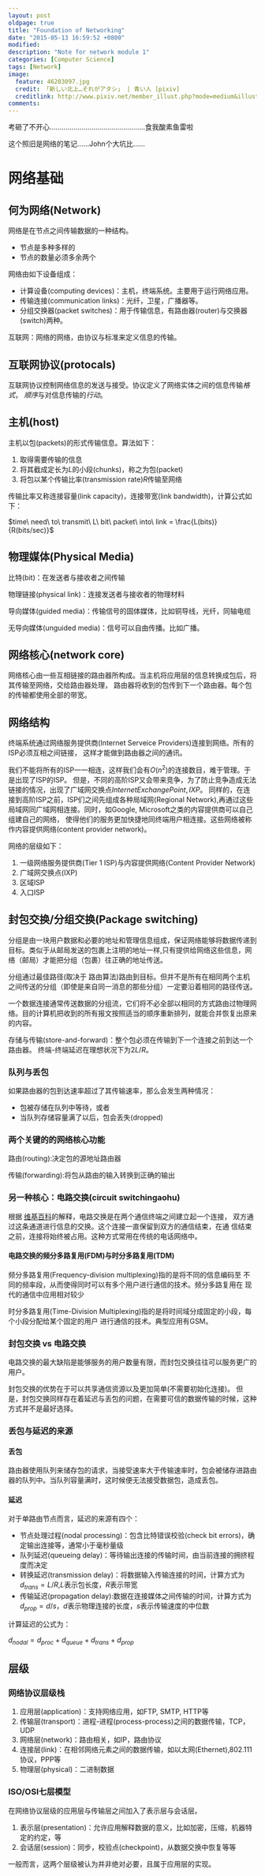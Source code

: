 ```yaml
---
layout: post
oldpage: true
title: "Foundation of Networking"
date: "2015-05-13 16:59:52 +0800"
modified: 
description: "Note for network module 1"
categories: [Computer Science]
tags: [Network]
image: 
  feature: 46203097.jpg
  credit: 「新しい北上…それがアタシ」 | 青い人 [pixiv]
  creditlink: http://www.pixiv.net/member_illust.php?mode=medium&illust_id=46203097
comments: 
---
```



考砸了不开心…………………………………………食我酸素鱼雷啦

这个照旧是网络的笔记……John个大坑比……




# 网络基础

## 何为网络(Network)

网络是在节点之间传输数据的一种结构。

- 节点是多种多样的
- 节点的数量必须多余两个

网络由如下设备组成：

- 计算设备(computing devices)：主机，终端系统。主要用于运行网络应用。
- 传输连接(communication links)：光纤，卫星，广播器等。
- 分组交换器(packet switches)：用于传输信息，有路由器(router)与交换器
  (switch)两种。

互联网：网络的网络，由协议与标准来定义信息的传输。

## 互联网协议(protocals)

互联网协议控制网络信息的发送与接受。协议定义了网络实体之间的信息传输*格式*，
*顺序*与对信息传输的*行动*。

## 主机(host)

主机以包(packets)的形式传输信息。算法如下：

1. 取得需要传输的信息
2. 将其截成定长为$L$的小段(chunks)，称之为包(packet)
3. 将包以某个传输比率(transmission rate)$R$传输至网络

传输比率又称连接容量(link capacity)，连接带宽(link bandwidth)，计算公式如下：

$time\ need\ to\ transmit\ L\ bit\ packet\ into\ link = \frac{L(bits)}{R(bits/sec)}$

## 物理媒体(Physical Media)

比特(bit)：在发送者与接收者之间传输

物理链接(physical link)：连接发送者与接收者的物理材料

导向媒体(guided media)：传输信号的固体媒体，比如铜导线，光纤，同轴电缆

无导向媒体(unguided media)：信号可以自由传播。比如广播。

## 网络核心(network core)

网络核心由一些互相链接的路由器所构成。当主机将应用层的信息转换成包后，将其传输至网络，交给路由器处理，
路由器将收到的包传到下一个路由器。每个包的传输都使用全部的带宽。


## 网络结构

终端系统通过网络服务提供商(Internet Serveice Providers)连接到网络。所有的ISP必须互相之间链接，
这样才能做到路由器之间的通讯。

我们不能将所有的ISP一一相连，这样我们会有$O(n^2)$的连接数目，难于管理。于是出现了ISP的ISP。
但是，不同的高阶ISP又会带来竞争，为了防止竞争造成无法链接的情况，出现了广域网交换点$Internet Exchange Point, IXP$。
同样的，在连接到高阶ISP之前，ISP们之间先组成各种局域网(Regional Network),再通过这些局域网同广域网相连接。同时，如Google, Microsoft之类的内容提供商可以自己组建自己的网络，
使得他们的服务更加快捷地同终端用户相连接。这些网络被称作内容提供网络(content provider network)。

网络的层级如下：

1. 一级网络服务提供商(Tier 1 ISP)与内容提供网络(Content Provider Network)
2. 广域网交换点(IXP)
3. 区域ISP
4. 入口ISP



## 封包交换/分组交换(Package switching)

分组是由一块用户数据和必要的地址和管理信息组成，保证网络能够将数据传递到目标。类似于从邮局发送的包裹上注明的地址一样,只有提供给网络这些信息，网络（邮局）才能把分组（包裹）往正确的地址传送。

分组通过最佳路径(取决于 路由算法)路由到目标。但并不是所有在相同两个主机之间传送的分组（即使是来自同一消息的那些分组）一定要沿着相同的路径传送。

一个数据连接通常传送数据的分组流，它们将不必全部以相同的方式路由过物理网络。目的计算机把收到的所有报文按照适当的顺序重新排列，就能合并恢复出原来的内容。

存储与传输(store-and-forward)：整个包必须在传输到下一个连接之前到达一个路由器。
终端-终端延迟在理想状况下为$2L / R$。

### 队列与丢包

如果路由器的包到达速率超过了其传输速率，那么会发生两种情况：

- 包被存储在队列中等待，或者
- 当队列存储容量满了以后，包会丢失(dropped)


### 两个关键的的网络核心功能

路由(routing):决定包的源地址路由器

传输(forwarding):将包从路由的输入转换到正确的输出

### 另一种核心：电路交换(circuit switchingaohu)

根据
[维基百科](http://zh.wikipedia.org/wiki/%E7%94%B5%E8%B7%AF%E4%BA%A4%E6%8D%A2
"电路交换")的解释，电路交换是在两个通信终端之间建立起一个连接，
双方通过这条通道进行信息的交换。这个连接一直保留到双方的通信结束，在通
信结束之前，连接将始终被占用。这种方式常用在传统的电话网络中。

#### 电路交换的频分多路复用(FDM)与时分多路复用(TDM)

频分多路复用(Frequency-division multiplexing)指的是将不同的信息编码至
不同的频率段，从而使得同时可以有多个用户进行通信的技术。频分多路复用在
现代的通信中应用相对较少

时分多路复用(Time-Division Multiplexing)指的是将时间域分成固定的小段，每个小段分配给某个固定的用户
进行通信的技术。典型应用有GSM。

### 封包交换 vs 电路交换

电路交换的最大缺陷是能够服务的用户数量有限，而封包交换往往可以服务更广的用户。


封包交换的优势在于可以共享通信资源以及更加简单(不需要初始化连接)。
但是，封包交换同样存在着延迟与丢包的问题，在需要可信的数据传输的时候，这种方式并不是最好选择。


### 丢包与延迟的来源

#### 丢包

路由器使用队列来储存包的请求，当接受速率大于传输速率时，包会被储存进路由器的队列中。当队列容量满时，这时候便无法接受数据包，造成丢包。

#### 延迟

对于单路由节点而言，延迟的来源有四个：

- 节点处理过程(nodal processing)：包含比特错误校验(check bit errors)，确定输出连接等，通常小于毫秒量级
- 队列延迟(queueing delay)：等待输出连接的传输时间，由当前连接的拥挤程度而决定
- 转换延迟(transmission delay)：将数据输入传输连接的时间，计算方式为$d_{trans} = L / R$,$L$表示包长度，$R$表示带宽
- 传输延迟(propagation delay):数据在连接媒体之间传输的时间，计算方式为$d_{prop} = d / s$，$d$表示物理连接的长度，$s$表示传输速度的中位数

计算延迟的公式为：

$d_{nodal} = d_{proc} + d_{queue} + d_{trans} + d_{prop}$


## 层级

### 网络协议层级栈

1. 应用层(application)：支持网络应用，如FTP, SMTP, HTTP等
2. 传输层(transport)：进程-进程(process-process)之间的数据传输，TCP，UDP
3. 网络层(network)：路由相关，如IP，路由协议
4. 连接层(link)：在相邻网络元素之间的数据传输，如以太网(Ethernet),802.111协议，PPP等
5. 物理层(physical)：二进制数据

### ISO/OSI七层模型

在网络协议层级的应用层与传输层之间加入了表示层与会话层。

1. 表示层(presentation)：允许应用解释数据的意义，比如加密，压缩，机器特定的约定，等
2. 会话层(session)：同步，校验点(checkpoint)，从数据交换中恢复等等

一般而言，这两个层级被认为并非绝对必要，且属于应用层的实现。


